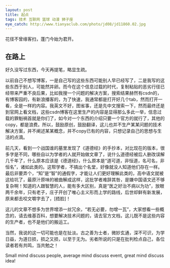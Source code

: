 ```yaml
---
layout: post
title: 起点
tags: 技术 互联网 篮球 动漫 狮子座
eye_catch: http://www.tianyaclub.com/photo/jd08/jd11860.02.jpg
---
```


花径不曾缘客扫，蓬门今始为君开。

<!--more-->

## 在路上

好久没写过东西，今天再提笔，略显生疏。

以前自己不想写博客，一是自己写的这些东西可能别人早已经写了，二是我写的这些东西于别人，可能然并卵。而今在这个信息过载的时代，复制粘贴的恶劣行径已经带来严重不良后果，比如我搜一个问题的解决方案，搜索结果赫然有csdn的，有博客园的，有新浪播客的，为了快速，我通常都是打开好几个tab，然而打开一看，全是一样的内容。我英文不好，图省事，还是先中文搜索一下，然而最终还是到官网上看文档，这些csdn博客在这里生产的内容是显得那么多此一举，信息过载的罪魁祸首就是你们了，如今对一个东西的介绍只要一个官方的就行了，其他的copy，都是浪费。所以，鼓励原创，鼓励翻译，这儿也并不生产某某问题的技术解决方案，并不阐述某某概念，并不copy已有的内容，只想记录自己的思想与生活的点滴。

前几天，看到一个战国谁的墓里发现了《道德经》的手抄本，对比现在的版本，很多字是不同，哪些自以为学者的人就开始做文章了，说什么道德经被后人删改误解几千年了，什么原本应该是《德道经》，什么原本是“道可道，非恒道，名可名，非恒名”，诸如此类的。这帮学者，不搞出个名堂，好像就没人知道他们存在一样。最后非要弄个，“知”是“智”的通假字，才能让人们更好理解此类的，高中语文就被这给坑了，最原汁原味的被曲解成这样，这批学者难辞其咎，是嫌中国语文还不够复杂啊！知道的人跟智慧的人，能有多大区别，真是“医之好治不病以为功”，放眼两千余年，只有老子，庄子开创了唯心主义形而上学的路线，后世却鲜有新发展，原来都去咬文嚼字去了，[捂脸]！

这儿的文章不想多为世界增添一丝冗余，“若无必要，勿增一瓦”，大家想看一些概念的，请去维基百科，想要解决技术问题的，请去官方文档，这儿既不是这些内容的生产者，也不是他们的搬运工。

当然，我说的这一切可能也是在扯淡。古之善为士者，微妙玄通，深不可识，为学日益，为道日损，损之又损，以至于无为。劣者所说的只是在批判检点自己，各位读者若有共鸣，当共勉之！

Small mind discuss people, average mind discuss event, great mind discuss idea!

